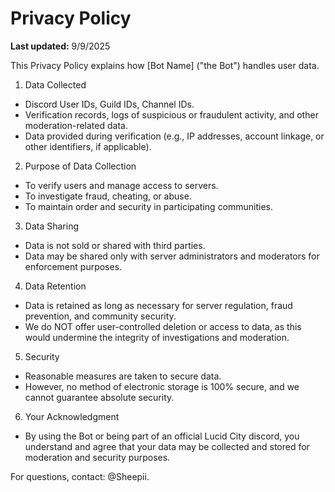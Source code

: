 # Privacy Policy

**Last updated:** 9/9/2025

This Privacy Policy explains how [Bot Name] ("the Bot") handles user data.

1. Data Collected
- Discord User IDs, Guild IDs, Channel IDs.
- Verification records, logs of suspicious or fraudulent activity, and other moderation-related data.
- Data provided during verification (e.g., IP addresses, account linkage, or other identifiers, if applicable).

2. Purpose of Data Collection
- To verify users and manage access to servers.
- To investigate fraud, cheating, or abuse.
- To maintain order and security in participating communities.

3. Data Sharing
- Data is not sold or shared with third parties.
- Data may be shared only with server administrators and moderators for enforcement purposes.

4. Data Retention
- Data is retained as long as necessary for server regulation, fraud prevention, and community security.
- We do NOT offer user-controlled deletion or access to data, as this would undermine the integrity of investigations and moderation.

5. Security
- Reasonable measures are taken to secure data.
- However, no method of electronic storage is 100% secure, and we cannot guarantee absolute security.

6. Your Acknowledgment
- By using the Bot or being part of an official Lucid City discord, you understand and agree that your data may be collected and stored for moderation and security purposes.

For questions, contact: @Sheepii.

